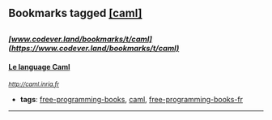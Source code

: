## Bookmarks tagged [[caml]](https://www.codever.land/search?q=[caml])

_<sup><sup>[www.codever.land/bookmarks/t/caml](https://www.codever.land/bookmarks/t/caml)</sup></sup>_
---
#### [Le language Caml](http://caml.inria.fr)
_<sup>http://caml.inria.fr</sup>_

* **tags**: [free-programming-books](../tagged/free-programming-books.md), [caml](../tagged/caml.md), [free-programming-books-fr](../tagged/free-programming-books-fr.md)
---
